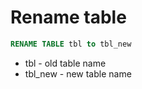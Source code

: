 # Rename table

```sql
RENAME TABLE tbl to tbl_new
```

- tbl - old table name
- tbl_new - new table name
